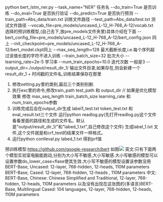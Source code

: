 python bert_lstm_ner.py
--task_name="NER" 任务名
--do_train=True 是否训练
--do_eval=True 是否执行验证
--do_predict=True 是否执行预测
--train_path=Abs_data/train.txt 训练文件路径
--test_path=Abs_data/test.txt 测试文件路径
--vocab_file=pre_models/uncased_L-12_H-768_A-12/vocab.txt 选择的预训练模型,(自己去下,放pre_models文件夹里)具体介绍在下面
--bert_config_file=pre_models/uncased_L-12_H-768_A-12/bert_config.json 同上
--init_checkpoint=pre_models/uncased_L-12_H-768_A-12/bert_model.ckpt同上
--max_seq_length=128 最大截断长度,i.e.每个序列超过该值长度的字符不进入训练
--train_batch_size=32 批次大小
--learning_rate=2e-5 学习率
--num_train_epochs=10.0 迭代次数 一般是3
--output_dir=./output/result_dir_1/ 输出文件目录,如果存在,则会新建一个result_dir_1 + 时间戳的文件名,训练结果保存在那里


1. 修改setting.py里的类别,最后三个类别别删.
2. 执行exc里的命令,修改train_path test_path 和 output_dir  // 如果是优化模型效果 修改 max_seq_length train_batch_size learning_rate 和num_train_epochs参数
3. 训练完成后会在output_dir生成 label1_test.txt token_test.txt 和 eval_result.txt三个文件
  运行python readlog.py(先打开readlog.py这个文件看看里面的路径和生成的文件名。默认是"output/result_dir_1/"和"labed_1.txt",自己修改这个文件) 生成label_1.txt 文件,这个文件就是和crf_test的结果文件一样格式。
4. 运行python conlleval.py labed_1.txt 得到prf值


预训练模型:https://github.com/google-research/bert 如图![](premodels.png)
英文:只有下面两个模型实验室电脑能跑动,分别为大小写不敏感,大小写敏感.大小写敏感的模型可以设置参数do_lower_case=flase使其生效.大小写不敏感的模型设置该参数没用
BERT-Base, Uncased: 12-layer, 768-hidden, 12-heads, 110M parameters
BERT-Base, Cased: 12-layer, 768-hidden, 12-heads , 110M parameters
中文:
BERT-Base, Chinese: Chinese Simplified and Traditional, 12-layer, 768-hidden, 12-heads, 110M parameters
以及没有出现在这张图的(多语言)BERT-Base, Multilingual Cased: 104 languages, 12-layer, 768-hidden, 12-heads, 110M parameters


